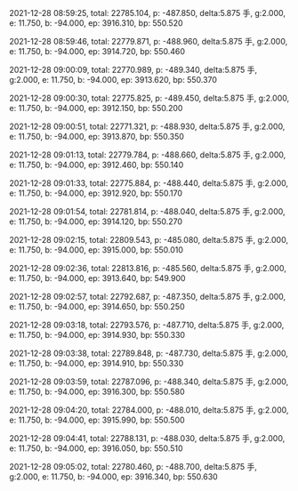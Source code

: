 2021-12-28 08:59:25, total: 22785.104, p: -487.850, delta:5.875 手, g:2.000, e: 11.750, b: -94.000, ep: 3916.310, bp: 550.520

2021-12-28 08:59:46, total: 22779.871, p: -488.960, delta:5.875 手, g:2.000, e: 11.750, b: -94.000, ep: 3914.720, bp: 550.460

2021-12-28 09:00:09, total: 22770.989, p: -489.340, delta:5.875 手, g:2.000, e: 11.750, b: -94.000, ep: 3913.620, bp: 550.370

2021-12-28 09:00:30, total: 22775.825, p: -489.450, delta:5.875 手, g:2.000, e: 11.750, b: -94.000, ep: 3912.150, bp: 550.200

2021-12-28 09:00:51, total: 22771.321, p: -488.930, delta:5.875 手, g:2.000, e: 11.750, b: -94.000, ep: 3913.870, bp: 550.350

2021-12-28 09:01:13, total: 22779.784, p: -488.660, delta:5.875 手, g:2.000, e: 11.750, b: -94.000, ep: 3912.460, bp: 550.140

2021-12-28 09:01:33, total: 22775.884, p: -488.440, delta:5.875 手, g:2.000, e: 11.750, b: -94.000, ep: 3912.920, bp: 550.170

2021-12-28 09:01:54, total: 22781.814, p: -488.040, delta:5.875 手, g:2.000, e: 11.750, b: -94.000, ep: 3914.120, bp: 550.270

2021-12-28 09:02:15, total: 22809.543, p: -485.080, delta:5.875 手, g:2.000, e: 11.750, b: -94.000, ep: 3915.000, bp: 550.010

2021-12-28 09:02:36, total: 22813.816, p: -485.560, delta:5.875 手, g:2.000, e: 11.750, b: -94.000, ep: 3913.640, bp: 549.900

2021-12-28 09:02:57, total: 22792.687, p: -487.350, delta:5.875 手, g:2.000, e: 11.750, b: -94.000, ep: 3914.650, bp: 550.250

2021-12-28 09:03:18, total: 22793.576, p: -487.710, delta:5.875 手, g:2.000, e: 11.750, b: -94.000, ep: 3914.930, bp: 550.330

2021-12-28 09:03:38, total: 22789.848, p: -487.730, delta:5.875 手, g:2.000, e: 11.750, b: -94.000, ep: 3914.910, bp: 550.330

2021-12-28 09:03:59, total: 22787.096, p: -488.340, delta:5.875 手, g:2.000, e: 11.750, b: -94.000, ep: 3916.300, bp: 550.580

2021-12-28 09:04:20, total: 22784.000, p: -488.010, delta:5.875 手, g:2.000, e: 11.750, b: -94.000, ep: 3915.990, bp: 550.500

2021-12-28 09:04:41, total: 22788.131, p: -488.030, delta:5.875 手, g:2.000, e: 11.750, b: -94.000, ep: 3916.050, bp: 550.510

2021-12-28 09:05:02, total: 22780.460, p: -488.700, delta:5.875 手, g:2.000, e: 11.750, b: -94.000, ep: 3916.340, bp: 550.630